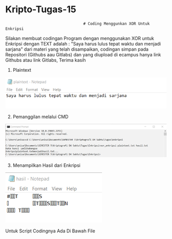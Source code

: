 # Kripto-Tugas-15

                                      # Coding Menggunkan XOR Untuk Enkripsi

 Silakan membuat codingan Program dengan menggunakan XOR untuk Enkripsi dengan TEXT  adalah : "Saya harus lulus tepat waktu dan menjadi sarjana" dari materi  yang telah disampaikan, codingan simpan pada Repositori (Githubs aau Gitlabs) dan yang diupload di ecampus hanya link Githubs atau link Gitlabs, Terima kasih
 
 1. Plaintext
 
  <img src="plaintext.png" img>
  
 2. Pemanggilan melalui  CMD
 
  <img src="cmd.png" img>
  
 3. Menampilkan Hasil dari Enkripsi
 
   <img src="hasil.png" img>
   
   
   
   Untuk Script Codingnya Ada Di Bawah File
